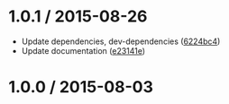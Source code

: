 <!--remark setext-->

<!--lint disable no-multiple-toplevel-headings-->

1.0.1 / 2015-08-26
==================

*   Update dependencies, dev-dependencies ([6224bc4](https://github.com/wooorm/retext-keywords/commit/6224bc4))
*   Update documentation ([e23141e](https://github.com/wooorm/retext-keywords/commit/e23141e))

1.0.0 / 2015-08-03
==================
